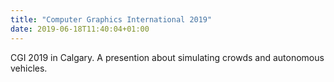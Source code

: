 ```yaml
---
title: "Computer Graphics International 2019"
date: 2019-06-18T11:40:04+01:00
---
```


CGI 2019 in Calgary. A presention about simulating crowds and autonomous vehicles.